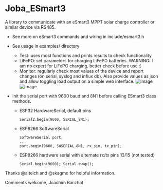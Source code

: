 # Joba_ESmart3

A library to communicate with an eSmart3 MPPT solar charge controller or similar device via RS485.

* See more on eSmart3 commands and wiring in include/esmart3.h
* See usage in examples/ directory
    * Test: uses most functions and prints results to check functionality
    * LiFePO: set parameters for charging LiFePO batteries. WARNING: I am no expert for LiFePO charging, better check before use :)
    * Monitor: regularly check most values of the device and report changes (on serial, syslog and influx db). Also provide values as json and allow toggling load output on a simple web interface. ![image](https://user-images.githubusercontent.com/32450554/197423230-299c6e02-67d4-47bb-9b30-9554a4f7b7b6.png) ![image](https://user-images.githubusercontent.com/32450554/197423734-46403d0d-ebc7-4324-af6e-e277b08397c2.png)


* Init the serial port with 9600 baud and 8N1 before calling ESmart3 class methods.
    * ESP32 HardwareSerial, default pins
      ```
      Serial2.begin(9600, SERIAL_8N1);
      ```
    * ESP8266 SoftwareSerial
      ```
      SoftwareSerial port;
      ... 
      port.begin(9600, SWSERIAL_8N1, rx_pin, tx_pin);
      ```
    * ESP8266 hardware serial with alternate rx/tx pins 13/15 (not tested)
      ```
      Serial.begin(9600); Serial.swap();
      ```

Thanks @altelch and @skagmo for helpful information.

Comments welcome,
Joachim Banzhaf
